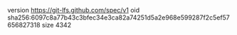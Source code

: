 version https://git-lfs.github.com/spec/v1
oid sha256:6097c8a77b43c3bfec34e3ca82a74251d5a2e968e599287f2c5ef57656827318
size 4342

